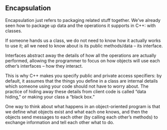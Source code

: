 ## Encapsulation


Encapsulation just refers to packaging related stuff together. We’ve already seen how to
package up data and the operations it supports in C++: with classes.

If someone hands us a class, we do not need to know how it actually works to use it; all we
need to know about is its public methods/data – its interface.

Interfaces abstract away the details
of how all the operations are actually performed, allowing the programmer to focus on how
objects will use each other’s interfaces – how they interact.

This is why C++ makes you specify public and private access specifiers: by default, it
assumes that the things you define in a class are internal details which someone using your
code should not have to worry about. The practice of hiding away these details from client
code is called “data hiding,” or making your class a “black box.”

One way to think about what happens in an object-oriented program is that we define what
objects exist and what each one knows, and then the objects send messages to each other
(by calling each other’s methods) to exchange information and tell each other what to do.

